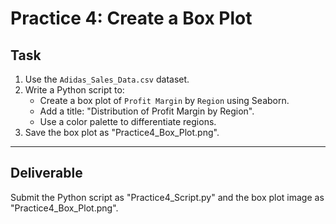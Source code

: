 # Practice 4: Create a Box Plot

## Task
1. Use the `Adidas_Sales_Data.csv` dataset.
2. Write a Python script to:
   - Create a box plot of `Profit Margin` by `Region` using Seaborn.
   - Add a title: "Distribution of Profit Margin by Region".
   - Use a color palette to differentiate regions.
3. Save the box plot as "Practice4_Box_Plot.png".

---

## Deliverable
Submit the Python script as "Practice4_Script.py" and the box plot image as "Practice4_Box_Plot.png".

